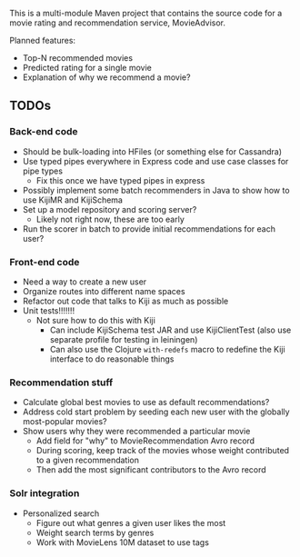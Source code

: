 This is a multi-module Maven project that contains the source code for a movie rating and
recommendation service, MovieAdvisor.

Planned features:

- Top-N recommended movies
- Predicted rating for a single movie
- Explanation of why we recommend a movie?

TODOs
-----

### Back-end code

- Should be bulk-loading into HFiles (or something else for Cassandra)
- Use typed pipes everywhere in Express code and use case classes for pipe types
  - Fix this once we have typed pipes in express
- Possibly implement some batch recommenders in Java to show how to use KijiMR and KijiSchema
- Set up a model repository and scoring server?
  - Likely not right now, these are too early
- Run the scorer in batch to provide initial recommendations for each user?


### Front-end code

- Need a way to create a new user
- Organize routes into different name spaces
- Refactor out code that talks to Kiji as much as possible
- Unit tests!!!!!!!
  - Not sure how to do this with Kiji
    - Can include KijiSchema test JAR and use KijiClientTest (also use separate profile for testing
      in leiningen)
    - Can also use the Clojure `with-redefs` macro to redefine the Kiji interface to do reasonable
      things


### Recommendation stuff

- Calculate global best movies to use as default recommendations?
- Address cold start problem by seeding each new user with the globally most-popular movies?
- Show users why they were recommended a particular movie
  - Add field for "why" to MovieRecommendation Avro record
  - During scoring, keep track of the movies whose weight contributed to a given recommendation
  - Then add the most significant contributors to the Avro record


### Solr integration

- Personalized search
  - Figure out what genres a given user likes the most
  - Weight search terms by genres
  - Work with MovieLens 10M dataset to use tags



